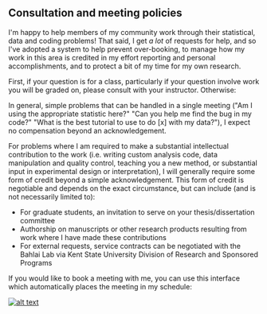 ## Consultation and meeting policies

I'm happy to help members of my community work through their statistical, data and coding problems! That said, I get *a lot* of requests for help, and so I've adopted a system to help prevent over-booking, to manage how my work in this area is credited in my effort reporting and personal accomplishments, and to protect a bit of my time for my own research. 

First, if your question is for a class, particularly if your question involve work you will be graded on, please consult with your instructor. Otherwise:

In general, simple problems that can be handled in a single meeting ("Am I using the appropriate statistic here?" "Can you help me find the bug in my code?" "What is the best tutorial to use to do [x] with my data?"), I expect no compensation beyond an acknowledgement.

For problems where I am required to make a substantial intellectual contribution to the work (i.e. writing custom analysis code, data manipulation and quality control, teaching you a new method, or substantial input in experimental design or interpretation), I will generally require some form of credit beyond a simple acknowledgement. This form of credit is negotiable and depends on the exact circumstance, but can include (and is not necessarily limited to):
- For graduate students, an invitation to serve on your thesis/dissertation committee
- Authorship on manuscripts or other research products resulting from work where I have made these contributions
- For external requests, service contracts can be negotiated with the Bahlai Lab via Kent State University Division of Research and Sponsored Programs

If you would like to book a meeting with me, you can use this interface which automatically places the meeting in my schedule:

[![alt text](https://youcanbook.me/resources/pics/book-button.png "book me?")](https://cbahlai.youcanbook.me/)
